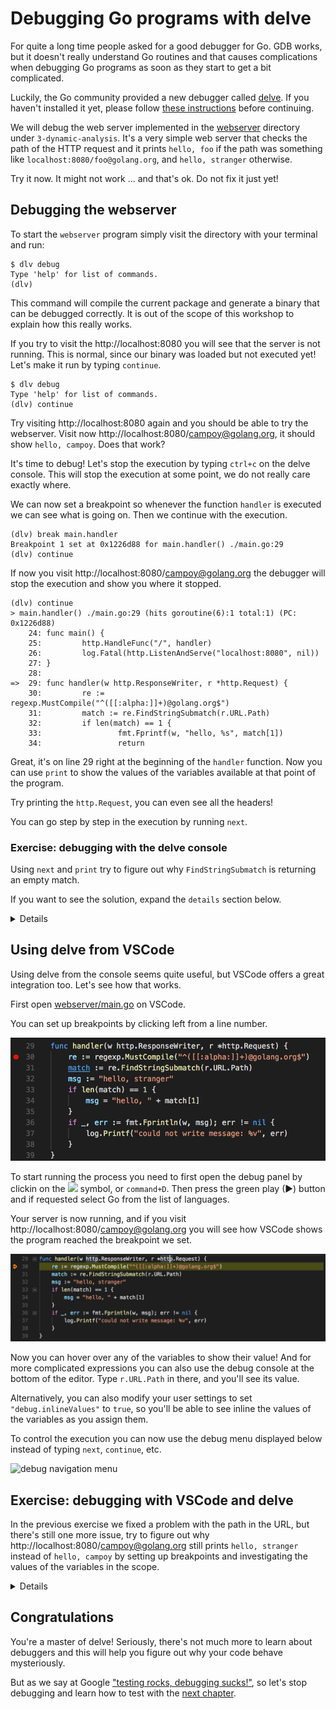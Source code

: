 # Debugging Go programs with delve

For quite a long time people asked for a good debugger for Go.
GDB works, but it doesn't really understand Go routines and that causes complications
when debugging Go programs as soon as they start to get a bit complicated.

Luckily, the Go community provided a new debugger called [delve](https://github.com/derekparker/delve).
If you haven't installed it yet, please follow [these instructions](https://github.com/derekparker/delve/tree/master/Documentation/installation)
before continuing.

We will debug the web server implemented in the [webserver](../webserver) directory under `3-dynamic-analysis`.
It's a very simple web server that checks the path of the HTTP request and it
prints `hello, foo` if the path was something like `localhost:8080/foo@golang.org`,
and `hello, stranger` otherwise.

Try it now. It might not work ... and that's ok. Do not fix it just yet!

## Debugging the webserver

To start the `webserver` program simply visit the directory with your terminal
and run:

```
$ dlv debug
Type 'help' for list of commands.
(dlv)
```

This command will compile the current package and generate a binary that can be
debugged correctly. It is out of the scope of this workshop to explain how this
really works.

If you try to visit the http://localhost:8080 you will see that the server is not running.
This is normal, since our binary was loaded but not executed yet! Let's make it run by
typing `continue`.

```
$ dlv debug
Type 'help' for list of commands.
(dlv) continue
```

Try visiting http://localhost:8080 again and you should be able to try the webserver.
Visit now http://localhost:8080/campoy@golang.org, it should show `hello, campoy`.
Does that work?

It's time to debug! Let's stop the execution by typing `ctrl+c` on the delve console.
This will stop the execution at some point, we do not really care exactly where.

We can now set a breakpoint so whenever the function `handler` is executed we can see
what is going on. Then we continue with the execution.

```
(dlv) break main.handler
Breakpoint 1 set at 0x1226d88 for main.handler() ./main.go:29
(dlv) continue
```

If now you visit http://localhost:8080/campoy@golang.org the debugger will stop
the execution and show you where it stopped.

```
(dlv) continue
> main.handler() ./main.go:29 (hits goroutine(6):1 total:1) (PC: 0x1226d88)
    24: func main() {
    25:         http.HandleFunc("/", handler)
    26:         log.Fatal(http.ListenAndServe("localhost:8080", nil))
    27: }
    28:
=>  29: func handler(w http.ResponseWriter, r *http.Request) {
    30:         re := regexp.MustCompile("^([[:alpha:]]+)@golang.org$")
    31:         match := re.FindStringSubmatch(r.URL.Path)
    32:         if len(match) == 1 {
    33:                 fmt.Fprintf(w, "hello, %s", match[1])
    34:                 return
```

Great, it's on line 29 right at the beginning of the `handler` function.
Now you can use `print` to show the values of the variables available at
that point of the program.

Try printing the `http.Request`, you can even see all the headers!

You can go step by step in the execution by running `next`.

### Exercise: debugging with the delve console

Using `next` and `print` try to figure out why `FindStringSubmatch` is
returning an empty match.

If you want to see the solution, expand the `details` section below.

<details>

You can run `next` until you get to line 32, or alternatively set a breakpoint
on that line and run `continue`.

```
(dlv) break main.go:32
Breakpoint 2 set at 0x122461c for main.handler() ./main.go:32
```

```
(dlv) print match
[]string len: 0, cap: 0, []
```

Why is that empty? Well, we're matching an something with just letters and then
`@golang.org`, but what is really `r.URL.Path`?

```
(dlv) print r.URL.Path
"/campoy@golang.org"
```

The path starts with `/`! Let's remove it by simply changing `r.URL.Path` with
`r.URL.Path[1:]`.

</details>

## Using delve from VSCode

Using delve from the console seems quite useful, but VSCode offers a great
integration too. Let's see how that works.

First open [webserver/main.go](../webserver/main.go) on VSCode.

You can set up breakpoints by clicking left from a line number.

![setting breakpoints](breakpoint.png)

To start running the process you need to first open the debug panel
by clickin on the <image src="debug.png" height=20px> symbol, or `command+D`. Then press the green play (▶) button and if requested
select Go from the list of languages.

Your server is now running, and if you visit http://localhost:8080/campoy@golang.org
you will see how VSCode shows the program reached the breakpoint we set.

![breakpoint hit](breakpoint-hit.png)

Now you can hover over any of the variables to show their value! And for more complicated
expressions you can also use the debug console at the bottom of the editor. Type
`r.URL.Path` in there, and you'll see its value.

Alternatively, you can also modify your user settings to set `"debug.inlineValues"` to `true`,
so you'll be able to see inline the values of the variables as you assign them.

To control the execution you can now use the debug menu displayed below instead of typing
`next`, `continue`, etc.

![debug navigation menu](debug-menu.png)

## Exercise: debugging with VSCode and delve

In the previous exercise we fixed a problem with the path in the URL, but there's still
one more issue, try to figure out why http://localhost:8080/campoy@golang.org still prints
`hello, stranger` instead of `hello, campoy` by setting up breakpoints and investigating
the values of the variables in the scope.

<details>

It turns out that `FindStringSubmatch` returns a slice of strings with all the groups
that were matched by the regular expression. In our case there's only one group
`([[:alpha:]]+)`, but the first element of the slice is the full string we passed to the
function. This means that the length of `match` will never be 1! It will be either 0 or 2.

</details>

## Congratulations

You're a master of delve! Seriously, there's not much more to learn about debuggers and this
will help you figure out why your code behave mysteriously.

But as we say at Google ["testing rocks, debugging sucks!"](https://docs.google.com/presentation/d/1tahi9BSW8wR3R2DWTRp4eH0ZmZQFpYvEjAby942EykE/edit#slide=id.i0),
so let's stop debugging and learn how to test with the [next chapter](../2-testing/1-go-test.md).
